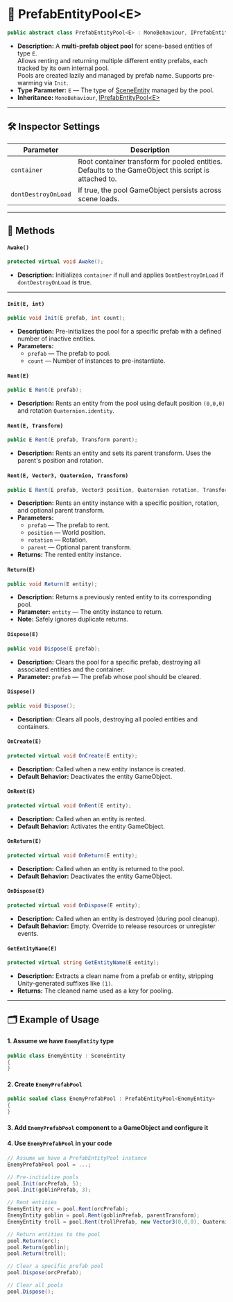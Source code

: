 # 🧩 PrefabEntityPool\<E>

```csharp
public abstract class PrefabEntityPool<E> : MonoBehaviour, IPrefabEntityPool<E> where E : SceneEntity
```

- **Description:** A **multi-prefab object pool** for scene-based entities of type `E`.  
  Allows renting and returning multiple different entity prefabs, each tracked by its own internal pool.  
  Pools are created lazily and managed by prefab name. Supports pre-warming via `Init`.
- **Type Parameter:** `E` — The type of [SceneEntity](../Entities/SceneEntity.md) managed by the pool.
- **Inheritance:** `MonoBehaviour`, [IPrefabEntityPool\<E>](IPrefabEntityPool%601.md)

---

## 🛠 Inspector Settings

| Parameter           | Description                                                                                          |
|---------------------|------------------------------------------------------------------------------------------------------|
| `container`         | Root container transform for pooled entities. Defaults to the GameObject this script is attached to. |
| `dontDestroyOnLoad` | If true, the pool GameObject persists across scene loads.                                            |

---

## 🏹 Methods

#### `Awake()`

```csharp
protected virtual void Awake();
```

- **Description:** Initializes `container` if null and applies `DontDestroyOnLoad` if `dontDestroyOnLoad` is true.

---

#### `Init(E, int)`

```csharp
public void Init(E prefab, int count);
```

- **Description:** Pre-initializes the pool for a specific prefab with a defined number of inactive entities.
- **Parameters:**
    - `prefab` — The prefab to pool.
    - `count` — Number of instances to pre-instantiate.

#### `Rent(E)`

```csharp
public E Rent(E prefab);
```

- **Description:** Rents an entity from the pool using default position `(0,0,0)` and rotation `Quaternion.identity`.

#### `Rent(E, Transform)`

```csharp
public E Rent(E prefab, Transform parent);
```

- **Description:** Rents an entity and sets its parent transform. Uses the parent's position and rotation.

#### `Rent(E, Vector3, Quaternion, Transform)`

```csharp
public E Rent(E prefab, Vector3 position, Quaternion rotation, Transform parent = null);
```

- **Description:** Rents an entity instance with a specific position, rotation, and optional parent transform.
- **Parameters:**
    - `prefab` — The prefab to rent.
    - `position` — World position.
    - `rotation` — Rotation.
    - `parent` — Optional parent transform.
- **Returns:** The rented entity instance.

#### `Return(E)`

```csharp
public void Return(E entity);
```

- **Description:** Returns a previously rented entity to its corresponding pool.
- **Parameter:** `entity` — The entity instance to return.
- **Note:** Safely ignores duplicate returns.

#### `Dispose(E)`

```csharp
public void Dispose(E prefab);
```

- **Description:** Clears the pool for a specific prefab, destroying all associated entities and the container.
- **Parameter:** `prefab` — The prefab whose pool should be cleared.

#### `Dispose()`

```csharp
public void Dispose();
```

- **Description:** Clears all pools, destroying all pooled entities and containers.

#### `OnCreate(E)`

```csharp
protected virtual void OnCreate(E entity);
```

- **Description:** Called when a new entity instance is created.
- **Default Behavior:** Deactivates the entity GameObject.

#### `OnRent(E)`

```csharp
protected virtual void OnRent(E entity);
```

- **Description:** Called when an entity is rented.
- **Default Behavior:** Activates the entity GameObject.

#### `OnReturn(E)`

```csharp
protected virtual void OnReturn(E entity);
```

- **Description:** Called when an entity is returned to the pool.
- **Default Behavior:** Deactivates the entity GameObject.

#### `OnDispose(E)`

```csharp
protected virtual void OnDispose(E entity);
```

- **Description:** Called when an entity is destroyed (during pool cleanup).
- **Default Behavior:** Empty. Override to release resources or unregister events.

#### `GetEntityName(E)`

```csharp
protected virtual string GetEntityName(E entity);
```

- **Description:** Extracts a clean name from a prefab or entity, stripping Unity-generated suffixes like `(1)`.
- **Returns:** The cleaned name used as a key for pooling.

---

## 🗂 Example of Usage

#### 1. Assume we have `EnemyEntity` type

```csharp
public class EnemyEntity : SceneEntity
{
}
```

#### 2. Create `EnemyPrefabPool`
```csharp
public sealed class EnemyPrefabPool : PrefabEntityPool<EnemyEntity> 
{
}
```

#### 3. Add `EnemyPrefabPool` component to a GameObject and configure it

#### 4. Use `EnemyPrefabPool` in your code

```csharp
// Assume we have a PrefabEntityPool instance
EnemyPrefabPool pool = ...;

// Pre-initialize pools
pool.Init(orcPrefab, 5);
pool.Init(goblinPrefab, 3);

// Rent entities
EnemyEntity orc = pool.Rent(orcPrefab);
EnemyEntity goblin = pool.Rent(goblinPrefab, parentTransform);
EnemyEntity troll = pool.Rent(trollPrefab, new Vector3(0,0,0), Quaternion.identity, parentTransform);

// Return entities to the pool
pool.Return(orc);
pool.Return(goblin);
pool.Return(troll);

// Clear a specific prefab pool
pool.Dispose(orcPrefab);

// Clear all pools
pool.Dispose();
```